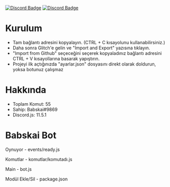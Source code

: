 [![Discord Badge](https://img.shields.io/badge/Discord%20-7289DA.svg?&amp;style=for-the-badge&amp;logo=discord&amp;logoColor=white)](https://discord.gg/8knqzNEwqv)
[![Discord Badge](https://img.shields.io/badge/Github%20-171515.svg?&amp;style=for-the-badge&amp;logo=github&amp;logoColor=white)](https://github.com/Babskai)
<br>

# Kurulum 

- Tam bağlantı adresini kopyalayın. (CTRL + C kısayolunu kullanabilirsiniz.)
- Daha sonra Glitch'e gelin ve "Import and Export" yazısına tıklayın.
- "Import from Github" seçeceğini seçerek kopyaladınız bağlantı adresini CTRL + V kısayollarına basarak yapıştırın.
- Projeyi ilk açtığınızda "ayarlar.json" dosyasını direkt olarak doldurun, yoksa botunuz çalışmaz

# Hakkında
- Toplam Komut: 55
- Sahip: Babskai#9869
- Discord.js: 11.5.1

# Babskai Bot

Oynuyor - events/ready.js

Komutlar - komutlar/komutadı.js

Main - bot.js

Modül Ekle/Sil - package.json

